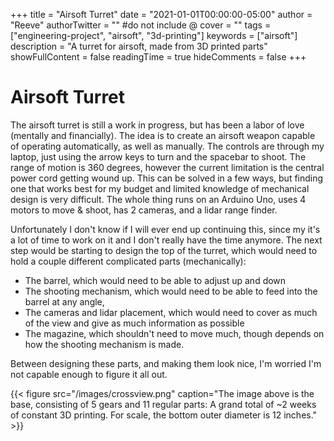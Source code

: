 +++
title = "Airsoft Turret"
date = "2021-01-01T00:00:00-05:00"
author = "Reeve"
authorTwitter = "" #do not include @
cover = ""
tags = ["engineering-project", "airsoft", "3d-printing"]
keywords = ["airsoft"]
description = "A turret for airsoft, made from 3D printed parts"
showFullContent = false
readingTime = true
hideComments = false
+++

# Airsoft Turret

The airsoft turret is still a work in progress, but has been a labor of love (mentally and financially). The idea is to create an airsoft weapon capable of operating automatically, as well as manually. 
The controls are through my laptop, just using the arrow keys to turn and the spacebar to shoot. 
The range of motion is 360 degrees, however the current limitation is the central power cord getting wound up. 
This can be solved in a few ways, but finding one that works best for my budget and limited knowledge of mechanical design is very difficult. 
The whole thing runs on an Arduino Uno, uses 4 motors to move & shoot, has 2 cameras, and a lidar range finder.

Unfortunately I don't know if I will ever end up continuing this, since my it's a lot of time to work on it and I don't really have the time anymore.
The next step would be starting to design the top of the turret, which would need to hold a couple different complicated parts (mechanically):

- The barrel, which would need to be able to adjust up and down
- The shooting mechanism, which would need to be able to feed into the barrel at any angle,
- The cameras and lidar placement, which would need to cover as much of the view and give as much information as possible
- The magazine, which shouldn't need to move much, though depends on how the shooting mechanism is made.

Between designing these parts, and making them look nice, I'm worried I'm not capable enough to figure it all out.

{{< figure src="/images/crossview.png" caption="The image above is the base, consisting of 5 gears and 11 regular parts: A grand total of ~2 weeks of constant 3D printing. For scale, the bottom outer diameter is 12 inches." >}}
